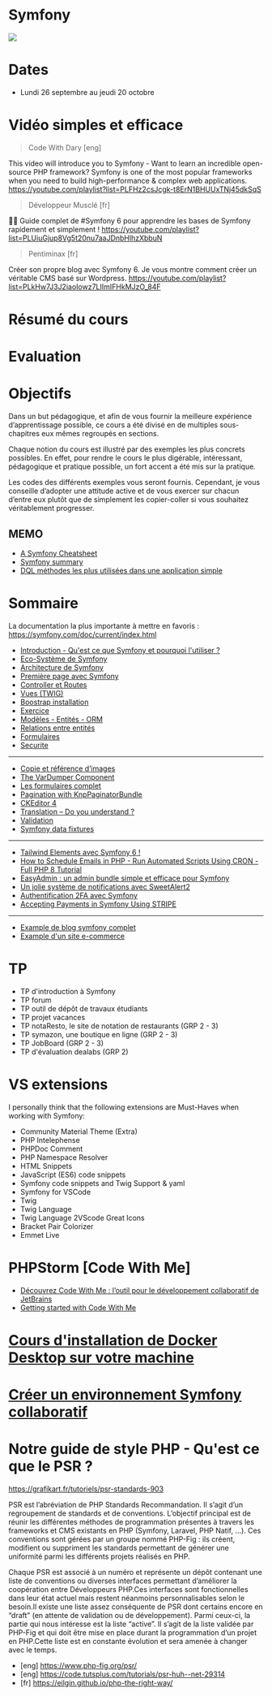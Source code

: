 <!--
https://cours.davidannebicque.fr/symfony/semestre-3/eco-systeme

https://gist.github.com/tomsihap/bbec9a89da170c7d4e02bf8046799878

https://gist.github.com/tomsihap/99b7ad51257721ee9c96bd2d95db504f

https://gist.github.com/tomsihap/e939150d64b25c7b4010c847a3e77d48

https://www.udemy.com/course/framework-symfony-de-0-a-pro/
https://gitlab.iut-clermont.uca.fr/tibertrand1/project-php-dealabs#tp-6-7-8-9-10
https://gist.github.com/tomsihap/bbec9a89da170c7d4e02bf8046799878
https://gist.github.com/tomsihap/e939150d64b25c7b4010c847a3e77d48
https://www.udemy.com/course/apprendre-symfony-par-la-creation-dun-site-ecommerce/
https://thomgo.github.io/Exercices/backend/symfony/
https://learn.web-develop.me/view/courses/symfony-5-le-guide-complet-debutants-et-intermediaires
https://github.com/search?q=symfony+cours+6&type=Repositories
https://github.com/codewithdary/symfony-6-course/tree/main
https://github.com/Alexandre-Peyron/symfony-training-course
https://github.com/Dannebicque/symfony-lp/blob/master/tp.md
https://github.com/Pierre-brtrd/Cours_Symfony_Pierre_Brtrd

-->

# Symfony

![](https://media.giphy.com/media/iFCp5vk5VXOIgDqMsM/giphy.gif)

# Dates

- Lundi 26 septembre au jeudi 20 octobre

# Vidéo simples et efficace
> Code With Dary [eng]

This video will introduce you to Symfony - Want to learn an incredible open-source PHP framework? Symfony is one of the most popular frameworks when you need to build high-performance & complex web applications.
https://youtube.com/playlist?list=PLFHz2csJcgk-t8ErN1BHUUxTNj45dkSqS

> Développeur Musclé [fr]

👨‍💻 Guide complet de #Symfony 6 pour apprendre les bases de Symfony rapidement et simplement !
https://youtube.com/playlist?list=PLUiuGjup8Vg5t20nu7aaJDnbHlhzXbbuN

> Pentiminax [fr]

Créer son propre blog avec Symfony 6. Je vous montre comment créer un véritable CMS basé sur Wordpress.
https://youtube.com/playlist?list=PLkHw7J3J2iaoIowz7LIImIFHkMJzO_84F

# Résumé du cours

# Evaluation

# Objectifs

Dans un but pédagogique, et afin de vous fournir la meilleure expérience d’apprentissage possible, ce cours a été divisé en de multiples sous-chapitres eux mêmes regroupés en sections.

Chaque notion du cours est illustré par des exemples les plus concrets possibles. En effet, pour rendre le cours le plus digérable, intéressant, pédagogique et pratique possible, un fort accent a été mis sur la pratique.

Les codes des différents exemples vous seront fournis. Cependant, je vous conseille d’adopter une attitude active et de vous exercer sur chacun d’entre eux plutôt que de simplement les copier-coller si vous souhaitez véritablement progresser.

## MEMO

- [A Symfony Cheatsheet](./memo.md)
- [Symfony summary](./symfony-summary.md)
- [DQL méthodes les plus utilisées dans une application simple](./DQL-memo.md)

# Sommaire

La documentation la plus importante à mettre en favoris : https://symfony.com/doc/current/index.html

- [Introduction - Qu'est ce que Symfony et pourquoi l'utiliser ?](./Cours/01-introduction.md)
- [Eco-Système de Symfony](./Corus/../Cours/02-eco-systeme.md)
- [Architecture de Symfony](./Cours/03-architecture.md)
- [Première page avec Symfony](./Cours/04-premiere-page.md)
- [Controller et Routes](./Cours/05-controller&routes.md)
- [Vues (TWIG)](./Cours/06-vues.md)
- [Boostrap installation](./Cours/07-boostrap.md)
- [Exercice](/Cours/08-exercice.md)
- [Modèles - Entités - ORM](./Cours/09-modele&entite&orm.md)
- [Relations entre entités](./Cours/10-relation-entity.md)
- [Formulaires](./Cours/11-formulaires.md)
- [Securite](./Cours/12-securite.md)

---

- [Copie et référence d’images](./Cours/more-add-images-webpack.md)
- [The VarDumper Component](https://symfony.com/doc/current/components/var_dumper.html#dump-examples-and-output)
- [Les formulaires complet](https://writecode.fr/tutoriel/les-formulaires)
- [Pagination with KnpPaginatorBundle](https://symfonycasts.com/screencast/symfony4-doctrine-relations/pagination)
- [CKEditor 4](http://www.adrientainoff.fr/blog/Integrer-un-editeur-ckeditor-dans-symfony-5-avec-code-snippet)
- [Translation – Do you understand ?](https://blog.gary-houbre.fr/developpement/symfony-translation-do-you-understand)
- [Validation](https://symfony.com/doc/current/validation.html)
- [Symfony data fixtures](./Cours/more-fixture.md)

---

- [Tailwind Elements avec Symfony 6 !](./Cours/more-tailwind.md)
- [How to Schedule Emails in PHP - Run Automated Scripts Using CRON - Full PHP 8 Tutorial](https://youtu.be/9q1Nt6lHXq8)
- [EasyAdmin : un admin bundle simple et efficace pour Symfony](https://aymeric-cucherousset.fr/symfony-6-menu-d-administration-avec-easyadmin-4/)
- [Un jolie système de notifications avec SweetAlert2](https://pentiminax.fr/un-jolie-systeme-de-notifications-avec-sweetalert2-1675)
- [Authentification 2FA avec Symfony](https://yoandev.co/authentification-2fa-avec-symfony/)
- [Accepting Payments in Symfony Using STRIPE](https://youtu.be/xh8wFxiANMI)

---

- [Example de blog symfony complet](./ExampleBlog/readme.md)
- [Example d'un site e-commerce](./ExampleECommerce/readme.md)

<!-- 
- Lancement CV en ligne
- Les service Symfony - Container de Services - DependencyInjection - Autowiring - CompilerPasses 
- Mailjet ou Swiftmailer - Mailcatcher
- Installer Stripe
- API HTTPCLIENT
- Notification: https://yoandev.co/des-notifications-symfony-au-top-avec-notyf/ - EventDispatcher - le système d'événements
-->

# TP 

- TP d'introduction à Symfony
- TP forum
- TP outil de dépôt de travaux étudiants
- TP projet vacances 
- TP notaResto, le site de notation de restaurants (GRP 2 - 3)
- TP symazon, une boutique en ligne (GRP 2 - 3)
- TP JobBoard (GRP 2 - 3)
- TP d'évaluation dealabs (GRP 2)

<!-- form ajax -->

# VS extensions

I personally think that the following extensions are Must-Haves when working with Symfony:
- Community Material Theme (Extra)
- PHP Intelephense
- PHPDoc Comment
- PHP Namespace Resolver
- HTML Snippets
- JavaScript (ES6) code snippets
- Symfony code snippets and Twig Support & yaml
- Symfony for VSCode
- Twig
- Twig Language
- Twig Language 2VScode Great Icons
- Bracket Pair Colorizer
- Emmet Live

# PHPStorm [Code With Me]

- [Découvrez Code With Me : l’outil pour le développement collaboratif de JetBrains](https://blog.jetbrains.com/fr/blog/2020/09/29/decouvrez-code-with-me-version-eap-l-outil-pour-le-developpement-collaboratif-de-jetbrains/)
- [Getting started with Code With Me](https://www.jetbrains.com/help/idea/code-with-me.html)

# [Cours d'installation de Docker Desktop sur votre machine](../Docker/installation-docker.md)
# [Créer un environnement Symfony collaboratif](../Docker/environnement-symfony.md)

# Notre guide de style PHP -  Qu'est ce que le PSR ?

<https://grafikart.fr/tutoriels/psr-standards-903>

PSR est l’abréviation de PHP Standards Recommandation. Il s’agit d’un regroupement de standards et de conventions. L’objectif principal est de réunir les différentes méthodes de programmation présentes à travers les frameworks et CMS existants en PHP (Symfony, Laravel, PHP Natif, …). Ces conventions sont gérées par un groupe nommé PHP-Fig : ils créent, modifient ou suppriment les standards permettant de générer une uniformité parmi les différents projets réalisés en PHP.

Chaque PSR est associé à un numéro et représente un dépôt contenant une liste de conventions ou diverses interfaces permettant d’améliorer la coopération entre Développeurs PHP.Ces interfaces sont fonctionnelles dans leur état actuel mais restent néanmoins personnalisables selon le besoin.Il existe une liste assez conséquente de PSR dont certains encore en “draft” (en attente de validation ou de développement). Parmi ceux-ci, la partie qui nous intéresse est la liste “active”. Il s’agit de la liste validée par PHP-Fig et qui doit être mise en place durant la programmation d’un projet en PHP.Cette liste est en constante évolution et sera amenée à changer avec le temps.

- [eng] <https://www.php-fig.org/psr/>
- [eng] <https://code.tutsplus.com/tutorials/psr-huh--net-29314>
- [fr] <https://eilgin.github.io/php-the-right-way/>
